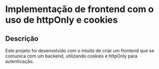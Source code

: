 # Implementação de frontend com o uso de httpOnly e cookies

## Descrição

Este projeto foi desenvolvido com o intuito de criar um frontend que se comunica com um backend, utilizando cookies e httpOnly para autenticação.

